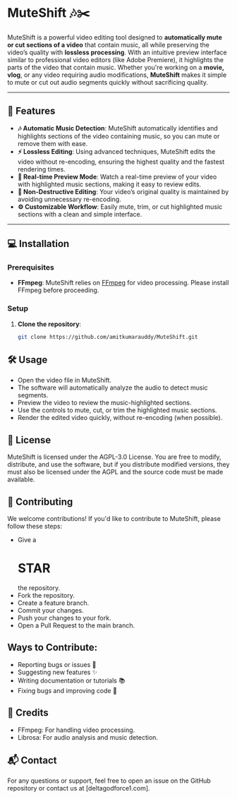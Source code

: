 # MuteShift 🎶✂️

MuteShift is a powerful video editing tool designed to **automatically mute or cut sections of a video** that contain music, all while preserving the video’s quality with **lossless processing**. With an intuitive preview interface similar to professional video editors (like Adobe Premiere), it highlights the parts of the video that contain music. Whether you're working on a **movie, vlog**, or any video requiring audio modifications, **MuteShift** makes it simple to mute or cut out audio segments quickly without sacrificing quality.

---

## 🚀 Features

- **🎶 Automatic Music Detection**: MuteShift automatically identifies and highlights sections of the video containing music, so you can mute or remove them with ease.
- **⚡ Lossless Editing**: Using advanced techniques, MuteShift edits the video without re-encoding, ensuring the highest quality and the fastest rendering times.
- **👀 Real-time Preview Mode**: Watch a real-time preview of your video with highlighted music sections, making it easy to review edits.
- **🔧 Non-Destructive Editing**: Your video’s original quality is maintained by avoiding unnecessary re-encoding.
- **⚙️ Customizable Workflow**: Easily mute, trim, or cut highlighted music sections with a clean and simple interface.

---

## 💻 Installation

### Prerequisites
- **FFmpeg**: MuteShift relies on [FFmpeg](https://ffmpeg.org/download.html) for video processing. Please install FFmpeg before proceeding.

### Setup

1. **Clone the repository**:
   ```bash
   git clone https://github.com/amitkumarauddy/MuteShift.git

## 🛠️ Usage

- Open the video file in MuteShift.
- The software will automatically analyze the audio to detect music segments.
- Preview the video to review the music-highlighted sections.
- Use the controls to mute, cut, or trim the highlighted music sections.
- Render the edited video quickly, without re-encoding (when possible).

## 📜 License
MuteShift is licensed under the AGPL-3.0 License.
You are free to modify, distribute, and use the software, but if you distribute modified versions, they must also be licensed under the AGPL and the source code must be made available.

## 🤝 Contributing
We welcome contributions! If you'd like to contribute to MuteShift, please follow these steps:

- Give a <h1>STAR</h1> the repository.
- Fork the repository.
- Create a feature branch.
- Commit your changes.
- Push your changes to your fork.
- Open a Pull Request to the main branch.

## Ways to Contribute:
- Reporting bugs or issues 🐞
- Suggesting new features ✨
- Writing documentation or tutorials 📚
- Fixing bugs and improving code 🔧

## 🎥 Credits
- FFmpeg: For handling video processing.
- Librosa: For audio analysis and music detection.

## 📬 Contact
For any questions or support, feel free to open an issue on the GitHub repository or contact us at [deltagodforce1.com].
